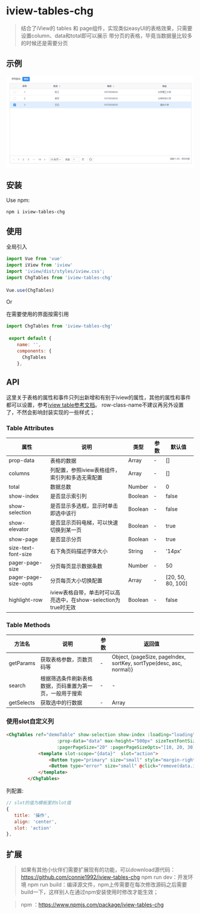 # iview-tables-chg

>结合了iView的 tables 和 page组件，实现类似easyUI的表格效果，只需要设置column、data和total即可以展示
>带分页的表格，毕竟当数据量比较多的时候还是需要分页

## 示例

![Example](./src/example/example.png)

## 安装

Use npm:

```shell
npm i iview-tables-chg
```


## 使用

全局引入
```javascript
import Vue from 'vue'
import iView from 'iview'
import 'iview/dist/styles/iview.css';
import ChgTables from 'iview-tables-chg'

Vue.use(ChgTables)
```

Or

在需要使用的界面按需引用
```javascript
import ChgTables from 'iview-tables-chg'

 export default {
    name: '',
    components: {
      ChgTables
    },

```


## API

这里关于表格的属性和事件只列出新增和有别于iview的属性，其他的属性和事件都可以设置，参考[iview table参考文档](https://www.iviewui.com/components/table#API)。
row-class-name不建议再另外设置了，不然会影响封装实现的一些样式；
### Table Attributes

| 属性 | 说明 | 类型 | 参数 | 默认值 |
| ---- | ---- | ---- | ---- | ---- |
| prop-data | 表格的数据 | Array | - | [] |
| columns | 列配置，参照iview表格组件，索引列和多选无需配置 | Array | - | [] |
| total | 数据总数 | Number | - | 0 |
| show-index | 是否显示索引列 | Boolean | - | false |
| show-selection | 是否显示多选框，显示时单击即选中该行 | Boolean | - | false |
| show-elevator | 是否显示页码电梯，可以快速切换到某一页 | Boolean | - | true |
| show-page | 是否显示分页 | Boolean | - | true |
| size-text-font-size | 右下角页码描述字体大小 | String | - | '14px' |
| pager-page-size | 分页每页显示数据条数 | Number | - | 50 |
| pager-page-size-opts | 分页每页大小切换配置 | Array | - | [20, 50, 80, 100] |
| highlight-row | iview表格自带，单击时可以高亮选中，在show-selection为true时无效 | Boolean | - | false |

### Table Methods

| 方法名 | 说明 | 参数 | 返回值 |
| ---- | ---- | ---- | ---- |
| getParams | 获取表格参数，页数页码等 | - | Object, {pageSize, pageIndex, sortKey, sortType(desc, asc, normal)} |
| search | 根据筛选条件刷新表格数据，页码重置为第一页，一般用于搜索 | - | - |
| getSelects | 获取选中的行数据 | - | Array |

### 使用slot自定义列
```html
<ChgTables ref="demoTable" show-selection show-index :loading="loading" :columns="column" :total="total"
                   :prop-data="data" max-height="500px" sizeTextFontSize="12px"
                   :pagerPageSize="20" :pagerPageSizeOpts="[10, 20, 30]" @load-data="getData">
            <template slot-scope="{data}"  slot="action">
                <Button type="primary" size="small" style="margin-right: 5px" @click="show(data.index)">View</Button>
                <Button type="error" size="small" @click="remove(data.index)">Delete</Button>
            </template>
        </ChgTables>
```
列配置:
```javascript
// slot的值为模板里的slot值
{
   title: '操作',
   align: 'center',
   slot: 'action'
},
```

## 扩展
>如果有其他小伙伴们需要扩展现有的功能，可以download源代码：
https://github.com/connie1992/iview-tables-chg
npm run dev：开发环境
npm run build：编译源文件，npm上传需要在每次修改源码之后需要build一下，这样别人在通过npm安装使用时修改才能生效；

>npm ：https://www.npmjs.com/package/iview-tables-chg
